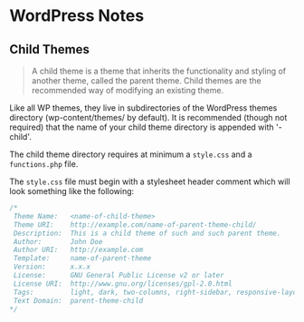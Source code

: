 # WordPress Notes


## Child Themes

> A child theme is a theme that inherits the functionality and styling of
> another theme, called the parent theme.  Child themes are the recommended way
> of modifying an existing theme.

Like all WP themes, they live in subdirectories of the WordPress themes
directory (wp-content/themes/ by default).  It is recommended (though not
required) that the name of your child theme directory is appended with '-child'.

The child theme directory requires at minimum a `style.css` and a
`functions.php` file.

The `style.css` file must begin with a stylesheet header comment which will
look something like the following:

```css
/*
 Theme Name:   <name-of-child-theme>
 Theme URI:    http://example.com/name-of-parent-theme-child/
 Description:  This is a child theme of such and such parent theme.
 Author:       John Doe
 Author URI:   http://example.com
 Template:     name-of-parent-theme
 Version:      x.x.x
 License:      GNU General Public License v2 or later
 License URI:  http://www.gnu.org/licenses/gpl-2.0.html
 Tags:         light, dark, two-columns, right-sidebar, responsive-layout, accessibility-ready
 Text Domain:  parent-theme-child
*/
```
